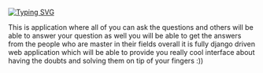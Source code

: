 
[![Typing SVG](https://readme-typing-svg.demolab.com?font=Comfortaa&size=100&pause=1000&color=18b8d0&center=true&vCenter=true&width=2000&height=200&lines=HI+%F0%9F%91%8B+!+;THIS+IS+ASK+ME!!+%F0%9F%92%BB;By;Kunj+Patel;Kailash+Rajput)](https://git.io/typing-svg)

This is application where all of you can ask the questions and others will be able to answer your question
as well you will be able to get the answers from the people who are master in their fields 
overall it is fully django driven web application which will be able to provide you really cool interface about having the doubts and solving them
on tip of your fingers :))



